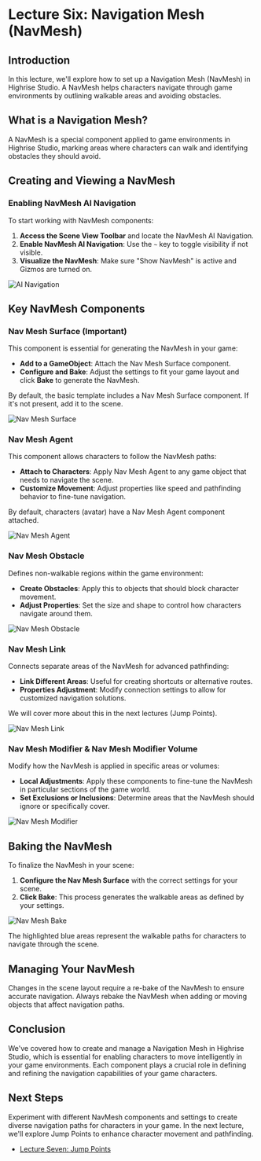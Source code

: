 # Lecture Six: Navigation Mesh (NavMesh)

## Introduction

In this lecture, we'll explore how to set up a Navigation Mesh (NavMesh) in Highrise Studio. A NavMesh helps characters navigate through game environments by outlining walkable areas and avoiding obstacles.

## What is a Navigation Mesh?

A NavMesh is a special component applied to game environments in Highrise Studio, marking areas where characters can walk and identifying obstacles they should avoid.

## Creating and Viewing a NavMesh

### Enabling NavMesh AI Navigation

To start working with NavMesh components:

1. **Access the Scene View Toolbar** and locate the NavMesh AI Navigation.
2. **Enable NavMesh AI Navigation**: Use the `~` key to toggle visibility if not visible.
3. **Visualize the NavMesh**: Make sure "Show NavMesh" is active and Gizmos are turned on.

![AI Navigation](/assets/learn/guides/studio/Lectures/AI-navigation.png)

## Key NavMesh Components

### Nav Mesh Surface (Important)

This component is essential for generating the NavMesh in your game:

- **Add to a GameObject**: Attach the Nav Mesh Surface component.
- **Configure and Bake**: Adjust the settings to fit your game layout and click **Bake** to generate the NavMesh.

<Note type="info">
By default, the basic template includes a Nav Mesh Surface component. If it's not present, add it to the scene.
</Note>

![Nav Mesh Surface](/assets/learn/guides/studio/Lectures/navmesh-surface.png)

### Nav Mesh Agent

This component allows characters to follow the NavMesh paths:

- **Attach to Characters**: Apply Nav Mesh Agent to any game object that needs to navigate the scene.
- **Customize Movement**: Adjust properties like speed and pathfinding behavior to fine-tune navigation.

<Note type="warning">
By default, characters (avatar) have a Nav Mesh Agent component attached.
</Note>

![Nav Mesh Agent](/assets/learn/guides/studio/Lectures/navmesh-agent.png)

### Nav Mesh Obstacle

Defines non-walkable regions within the game environment:

- **Create Obstacles**: Apply this to objects that should block character movement.
- **Adjust Properties**: Set the size and shape to control how characters navigate around them.

![Nav Mesh Obstacle](/assets/learn/guides/studio/Lectures/navmesh-obstacle.png)

### Nav Mesh Link

Connects separate areas of the NavMesh for advanced pathfinding:

- **Link Different Areas**: Useful for creating shortcuts or alternative routes.
- **Properties Adjustment**: Modify connection settings to allow for customized navigation solutions.

<Note type="info">
We will cover more about this in the next lectures (Jump Points).
</Note>

![Nav Mesh Link](/assets/learn/guides/studio/Lectures/navmesh-link.png)

### Nav Mesh Modifier & Nav Mesh Modifier Volume

Modify how the NavMesh is applied in specific areas or volumes:

- **Local Adjustments**: Apply these components to fine-tune the NavMesh in particular sections of the game world.
- **Set Exclusions or Inclusions**: Determine areas that the NavMesh should ignore or specifically cover.

![Nav Mesh Modifier](/assets/learn/guides/studio/Lectures/navmesh-modifier.png)

## Baking the NavMesh

To finalize the NavMesh in your scene:

1. **Configure the Nav Mesh Surface** with the correct settings for your scene.
2. **Click Bake**: This process generates the walkable areas as defined by your settings.

![Nav Mesh Bake](/assets/learn/guides/studio/Lectures/bake-navmesh.png)

<Note type="info">
The highlighted blue areas represent the walkable paths for characters to navigate through the scene.
</Note>

## Managing Your NavMesh

Changes in the scene layout require a re-bake of the NavMesh to ensure accurate navigation. Always rebake the NavMesh when adding or moving objects that affect navigation paths.

## Conclusion

We've covered how to create and manage a Navigation Mesh in Highrise Studio, which is essential for enabling characters to move intelligently in your game environments. Each component plays a crucial role in defining and refining the navigation capabilities of your game characters.

## Next Steps

Experiment with different NavMesh components and settings to create diverse navigation paths for characters in your game. In the next lecture, we'll explore Jump Points to enhance character movement and pathfinding.

- [Lecture Seven: Jump Points](https://create.highrise.game/learn/studio/basics/beginner-guide/lecture-seven)
